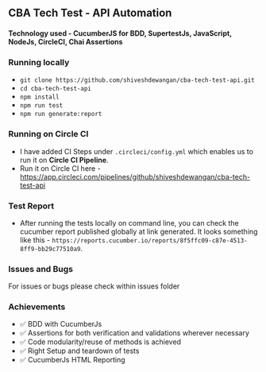 ## CBA Tech Test - API Automation

#### Technology used - CucumberJS for BDD, SupertestJs, JavaScript, NodeJs, CircleCI, Chai Assertions

### Running locally
- `git clone https://github.com/shiveshdewangan/cba-tech-test-api.git`
- `cd cba-tech-test-api`
- `npm install`
- `npm run test`
- `npm run generate:report`

### Running on Circle CI
- I have added CI Steps under `.circleci/config.yml` which enables us to run it on **Circle CI Pipeline**.
- Run it on Circle CI here - https://app.circleci.com/pipelines/github/shiveshdewangan/cba-tech-test-api

### Test Report
- After running the tests locally on command line, you can check the cucumber report published globally at link generated. It looks something like this - `https://reports.cucumber.io/reports/8f5ffc09-c87e-4513-8ff9-bb29c77510a9`.

### Issues and Bugs
For issues or bugs please check within issues folder

### Achievements
- ✅ BDD with CucumberJs
- ✅ Assertions for both verification and validations wherever necessary
- ✅ Code modularity/reuse of methods is achieved
- ✅ Right Setup and teardown of tests
- ✅ CucumberJs HTML Reporting
